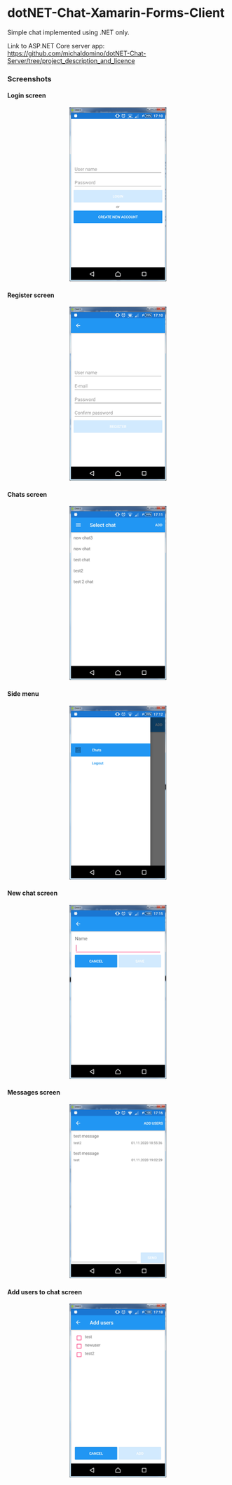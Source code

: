 # dotNET-Chat-Xamarin-Forms-Client
Simple chat implemented using .NET only.

Link to ASP.NET Core server app:  
https://github.com/michaldomino/dotNET-Chat-Server/tree/project_description_and_licence

### Screenshots
#### Login screen
<p align="center"><img src="https://github.com/michaldomino/dotNET-Chat-Xamarin-Forms-Client/blob/media/docs/images/login.png?raw=true" width=221 height=397 /></p>

#### Register screen
<p align="center"><img src="https://github.com/michaldomino/dotNET-Chat-Xamarin-Forms-Client/blob/media/docs/images/register.png?raw=true" width=221 height=397 /></p>

#### Chats screen
<p align="center"><img src="https://github.com/michaldomino/dotNET-Chat-Xamarin-Forms-Client/blob/media/docs/images/chats.png?raw=true" width=221 height=397 /></p>

#### Side menu
<p align="center"><img src="https://github.com/michaldomino/dotNET-Chat-Xamarin-Forms-Client/blob/media/docs/images/side_menu.png?raw=true" width=221 height=397 /></p>

#### New chat screen
<p align="center"><img src="https://github.com/michaldomino/dotNET-Chat-Xamarin-Forms-Client/blob/media/docs/images/new_chat.png?raw=true" width=221 height=397 /></p>

#### Messages screen
<p align="center"><img src="https://github.com/michaldomino/dotNET-Chat-Xamarin-Forms-Client/blob/media/docs/images/messages.png?raw=true" width=221 height=397 /></p>

#### Add users to chat screen
<p align="center"><img src="https://github.com/michaldomino/dotNET-Chat-Xamarin-Forms-Client/blob/media/docs/images/add_users.png?raw=true" width=221 height=397 /></p>
